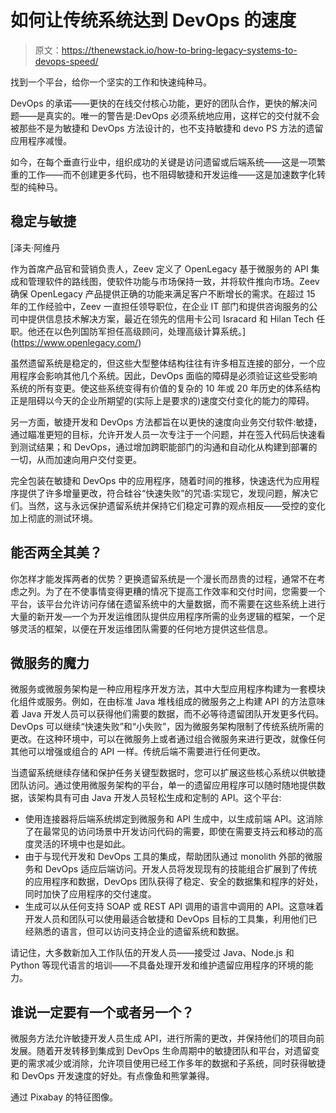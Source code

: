 # 如何让传统系统达到 DevOps 的速度

> 原文：<https://thenewstack.io/how-to-bring-legacy-systems-to-devops-speed/>

找到一个平台，给你一个坚实的工作和快速纯种马。

DevOps 的承诺——更快的在线交付核心功能，更好的团队合作，更快的解决问题——是真实的。唯一的警告是:DevOps 必须系统地应用，这样它的交付就不会被那些不是为敏捷和 DevOps 方法设计的，也不支持敏捷和 devo PS 方法的遗留应用程序减慢。

如今，在每个垂直行业中，组织成功的关键是访问遗留或后端系统——这是一项繁重的工作——而不创建更多代码，也不阻碍敏捷和开发运维——这是加速数字化转型的纯种马。

## 稳定与敏捷

 [泽夫·阿维丹

作为首席产品官和营销负责人，Zeev 定义了 OpenLegacy 基于微服务的 API 集成和管理软件的路线图，使软件功能与市场保持一致，并将软件推向市场。Zeev 确保 OpenLegacy 产品提供正确的功能来满足客户不断增长的需求。在超过 15 年的工作经验中，Zeev 一直担任领导职位，在企业 IT 部门和提供咨询服务的公司中提供信息技术解决方案，最近在领先的信用卡公司 Isracard 和 Hilan Tech 任职。他还在以色列国防军担任高级顾问，处理高级计算系统。](https://www.openlegacy.com/) 

虽然遗留系统是稳定的，但这些大型整体结构往往有许多相互连接的部分，一个应用程序会影响其他几个系统。因此，DevOps 面临的障碍是必须验证这些受影响系统的所有变更。使这些系统变得有价值的复杂的 10 年或 20 年历史的体系结构正是阻碍以今天的企业所期望的(实际上是要求的)速度交付变化的能力的障碍。

另一方面，敏捷开发和 DevOps 方法都旨在以更快的速度向业务交付软件:敏捷，通过瞄准更短的目标，允许开发人员一次专注于一个问题，并在签入代码后快速看到测试结果；和 DevOps，通过增加跨职能部门的沟通和自动化从构建到部署的一切，从而加速向用户交付变更。

完全包装在敏捷和 DevOps 中的应用程序，随着时间的推移，快速迭代为应用程序提供了许多增量更改，符合硅谷“快速失败”的咒语:实现它，发现问题，解决它们。当然，这与永远保护遗留系统并保持它们稳定可靠的观点相反——受控的变化加上彻底的测试环境。

## 能否两全其美？

你怎样才能发挥两者的优势？更换遗留系统是一个漫长而昂贵的过程，通常不在考虑之列。为了在不使事情变得更糟的情况下提高工作效率和交付时间，您需要一个平台，该平台允许访问存储在遗留系统中的大量数据，而不需要在这些系统上进行大量的新开发—一个为开发运维团队提供应用程序所需的业务逻辑的框架，一个足够灵活的框架，以便在开发运维团队需要的任何地方提供这些信息。

## 微服务的魔力

微服务或微服务架构是一种应用程序开发方法，其中大型应用程序构建为一套模块化组件或服务。例如，在由标准 Java 堆栈组成的微服务之上构建 API 的方法意味着 Java 开发人员可以获得他们需要的数据，而不必等待遗留团队开发更多代码。DevOps 可以继续“快速失败”和“小失败”，因为微服务架构限制了传统系统所需的更改。在这种环境中，可以在微服务上或者通过组合微服务来进行更改，就像任何其他可以增强或组合的 API 一样。传统后端不需要进行任何更改。

当遗留系统继续存储和保护任务关键型数据时，您可以扩展这些核心系统以供敏捷团队访问。通过使用微服务架构的平台，单一的遗留应用程序可以随时随地提供数据，该架构具有可由 Java 开发人员轻松生成和定制的 API。这个平台:

*   使用连接器将后端系统绑定到微服务和 API 生成中，以生成前端 API。这消除了在最常见的访问场景中开发访问代码的需要，即使在需要支持云和移动的高度灵活的环境中也是如此。
*   由于与现代开发和 DevOps 工具的集成，帮助团队通过 monolith 外部的微服务和 DevOps 适应后端访问。开发人员将发现现有的技能组合扩展到了传统的应用程序和数据，DevOps 团队获得了稳定、安全的数据集和程序的好处，同时加快了应用程序的交付速度。
*   生成可以从任何支持 SOAP 或 REST API 调用的语言中调用的 API。这意味着开发人员和团队可以使用最适合敏捷和 DevOps 目标的工具集，利用他们已经熟悉的语言，但可以访问支持企业的遗留系统和数据。

请记住，大多数新加入工作队伍的开发人员——接受过 Java、Node.js 和 Python 等现代语言的培训——不具备处理开发和维护遗留应用程序的环境的能力。

## 谁说一定要有一个或者另一个？

微服务方法允许敏捷开发人员生成 API，进行所需的更改，并保持他们的项目向前发展。随着开发转移到集成到 DevOps 生命周期中的敏捷团队和平台，对遗留变更的需求减少或消除，允许项目使用已经工作多年的数据和子系统，同时获得敏捷和 DevOps 开发速度的好处。有点像鱼和熊掌兼得。

通过 Pixabay 的特征图像。

<svg xmlns:xlink="http://www.w3.org/1999/xlink" viewBox="0 0 68 31" version="1.1"><title>Group</title> <desc>Created with Sketch.</desc></svg>